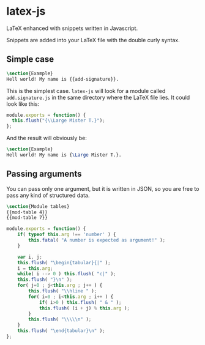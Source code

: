 # latex-js
LaTeX enhanced with snippets written in Javascript.

Snippets are added into your LaTeX file with the double curly syntax.

## Simple case

```latex
\section{Example}
Hell world! My name is {{add-signature}}.
```

This is the simplest case. `latex-js` will look for a module called `add.signature.js` in the same directory where the LaTeX file lies. It could look like this:

```javascript
module.exports = function() {
  this.flush("{\\Large Mister T.}");
};
```

And the result will obviously be:

```latex
\section{Example}
Hell world! My name is {\Large Mister T.}.
```

## Passing arguments
You can pass only one argument, but it is written in JSON, so you are free to pass any kind of structured data.

```latex
\section{Module tables}
{{mod-table 4}}
{{mod-table 7}}
```

```javascript
module.exports = function() {
    if( typeof this.arg !== 'number' ) {
        this.fatal( "A number is expected as argument!" );
    }

    var i, j;
    this.flush( "\begin{tabular}{|" );
    i = this.arg;
    while( i --> 0 ) this.flush( "c|" );
    this.flush( "}\n" );
    for( j=0 ; j<this.arg ; j++ ) {
        this.flush( "\\hline " );
        for( i=0 ; i<this.arg ; i++ ) {
            if( i>0 ) this.flush( " & " );
            this.flush( (i + j) % this.arg );
        }
        this.flush( "\\\\\n" );
    }
    this.flush( "\end{tabular}\n" );
};
```
